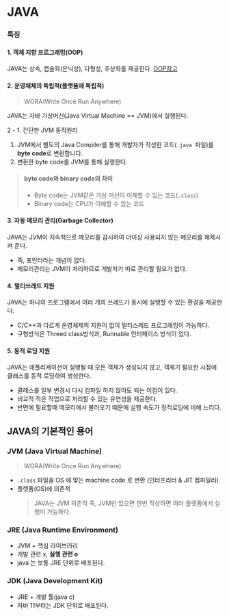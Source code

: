 # JAVA
### 특징
#### 1. 객체 지향 프로그래밍(OOP)
JAVA는 상속, 캡슐화(은닉성), 다형성, 추상화를 제공한다. [OOP참고](../OOP.md)

#### 2. 운영체체의 독립적(플랫폼에 독립적)
> WORA(Write Once Run Anywhere)

JAVA는 자바 가상머신(Java Virtual Machine == JVM)에서 실행된다.  

2 - 1. 간단한 JVM 동작원리
1. JVM에서 별도의 Java Compiler를 통해 개발자가 작성한 코드(`.java `파일)를 **byte code**로 변환합니다.
2. 변환한 byte code를 JVM를 통해 실행한다.

> #### byte code와 binary code의 차이
> - Byte code는 JVM같은 가상 머신이 이해할 수 있는 코드(`.class`)
> - Binary code는 CPU가 이해할 수 있는 코드

#### 3. 자동 메모리 관리(Garbage Collector)
JAVA는 JVM이 지속적으로 메모리를 감시하여 더이상 사용되지 않는 메모리를 해제시켜 준다.
- 즉, 포인터라는 개념이 없다.
- 메모리관리는 JVM이 처리하므로 개발자가 따로 관리할 필요가 없다.

#### 4. 멀티쓰레드 지원
JAVA는 하나의 프로그램에서 여러 개의 쓰레드가 동시에 실행할 수 있는 환경을 제공한다.
- C/C++과 다르게 운영체제의 지원이 없이 멀티스레드 프로그래밍이 가능하다.
- 구형방식은 Threed class방식과, Runnable 인터페이스 방식이 있다.

#### 5. 동적 로딩 지원
JAVA는 애플리케이션이 실행될 때 모든 객체가 생성되지 않고, 객체기 필요한 시점에 클래스를 동적 로딩하여 생성한다.
- 클래스를 일부 변경시 다시 컴파일 하지 않아도 되는 이점이 있다.
- 비교적 적은 작업으로 처리할 수 있는 유연성을 제공한다.
- 반면에 필요할때 메모리에서 불러오기 떄문에 실행 속도가 정적로딩에 비해 느리다.

## JAVA의 기본적인 용어
### JVM (Java Virtual Machine)
> WORA(Write Once Run Anywhere)
- `.class` 파일을 OS 에 맞는 machine code 로 변환 (인터프리터 & JIT 컴파일러)
- 플렛폼(OS)에 의존적
  > JAVA는 JVM 의존적 즉, JVM만 있으면 한번 작성하면 여러 플렛폼에서 실행이 가능하다.

### JRE (Java Runtime Environment)
- JVM + 핵심 라이브러리
- 개발 관련 x, **실행 관련 o**
- java 는 보통 JRE 단위로 배포된다.

### JDK (Java Development Kit)
- JRE + 개발 툴(java c)
- 자바 11부터는 JDK 단위로 배포된다.